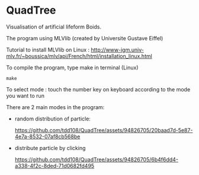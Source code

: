 # QuadTree
Visualisation of artificial lifeform Boids.

The program using MLVlib (created by Universite Gustave Eiffel)

Tutorial to install MLVlib on Linux : http://www-igm.univ-mlv.fr/~boussica/mlv/api/French/html/installation_linux.html

To compile the program, type make in terminal (Linux)

`make`

To select mode : touch the number key on keyboard according to the mode you want to run

There are 2 main modes in the program:
  - random distribution of particle:    

    

    https://github.com/tdd108/QuadTree/assets/94826705/20baad7d-5e87-4e7a-8532-07af8cb568be




  - distribute particle by clicking
  
  
 
    https://github.com/tdd108/QuadTree/assets/94826705/6b4f6dd4-a338-4f2c-8ded-71d0682fd495

